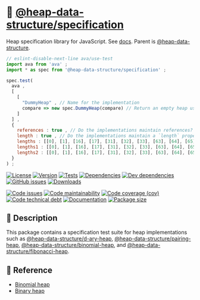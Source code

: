:mount_fuji: [@heap-data-structure/specification](https://heap-data-structure.github.io/specification)
==

Heap specification library for JavaScript.
See [docs](https://heap-data-structure.github.io/specification).
Parent is [@heap-data-structure](https://github.com/heap-data-structure/about).

```js
// eslint-disable-next-line ava/use-test
import ava from 'ava' ;
import * as spec from '@heap-data-structure/specification' ;

spec.test(
  ava ,
  [
    [
      "DummyHeap" , // Name for the implementation
      compare => new spec.DummyHeap(compare) // Return an empty heap using `compare` to order priorities
    ]
  ] ,
  {
    references : true , // Do the implementations maintain references?
    length : true , // Do the implementations maintain a `length` property?
    lengths : [[0], [1], [16], [17], [31], [32], [33], [63], [64], [65]] ,
    lengths1 : [[0], [1], [16], [17], [31], [32], [33], [63], [64], [65]] , // for merge/meld test
    lengths2 : [[0], [1], [16], [17], [31], [32], [33], [63], [64], [65]] ,  // for merge/meld test
  }
) ;
```

[![License](https://img.shields.io/github/license/heap-data-structure/specification.svg)](https://raw.githubusercontent.com/heap-data-structure/specification/main/LICENSE)
[![Version](https://img.shields.io/npm/v/@heap-data-structure/specification.svg)](https://www.npmjs.org/package/@heap-data-structure/specification)
[![Tests](https://img.shields.io/github/workflow/status/heap-data-structure/specification/ci:test?event=push&label=tests)](https://github.com/heap-data-structure/specification/actions/workflows/ci:test.yml?query=branch:main)
[![Dependencies](https://img.shields.io/david/heap-data-structure/specification.svg)](https://david-dm.org/heap-data-structure/specification)
[![Dev dependencies](https://img.shields.io/david/dev/heap-data-structure/specification.svg)](https://david-dm.org/heap-data-structure/specification?type=dev)
[![GitHub issues](https://img.shields.io/github/issues/heap-data-structure/specification.svg)](https://github.com/heap-data-structure/specification/issues)
[![Downloads](https://img.shields.io/npm/dm/@heap-data-structure/specification.svg)](https://www.npmjs.org/package/@heap-data-structure/specification)

[![Code issues](https://img.shields.io/codeclimate/issues/heap-data-structure/specification.svg)](https://codeclimate.com/github/heap-data-structure/specification/issues)
[![Code maintainability](https://img.shields.io/codeclimate/maintainability/heap-data-structure/specification.svg)](https://codeclimate.com/github/heap-data-structure/specification/trends/churn)
[![Code coverage (cov)](https://img.shields.io/codecov/c/gh/heap-data-structure/specification/main.svg)](https://codecov.io/gh/heap-data-structure/specification)
[![Code technical debt](https://img.shields.io/codeclimate/tech-debt/heap-data-structure/specification.svg)](https://codeclimate.com/github/heap-data-structure/specification/trends/technical_debt)
[![Documentation](https://heap-data-structure.github.io/specification/badge.svg)](https://heap-data-structure.github.io/specification/source.html)
[![Package size](https://img.shields.io/bundlephobia/minzip/@heap-data-structure/specification)](https://bundlephobia.com/result?p=@heap-data-structure/specification)

## :newspaper: Description

This package contains a specification test suite for heap implementations such
as
[@heap-data-structure/d-ary-heap](https://github.com/heap-data-structure/d-ary-heap),
[@heap-data-structure/pairing-heap](https://github.com/heap-data-structure/pairing-heap),
[@heap-data-structure/binomial-heap](https://github.com/heap-data-structure/binomial-heap),
and
[@heap-data-structure/fibonacci-heap](https://github.com/heap-data-structure/fibonacci-heap).

## :scroll: Reference

  - [Binomial heap](https://www.cs.princeton.edu/~wayne/cs423/lectures/heaps-4up.pdf)
  - [Binary heap](https://stackoverflow.com/questions/6531543/efficient-implementation-of-binary-heaps)
